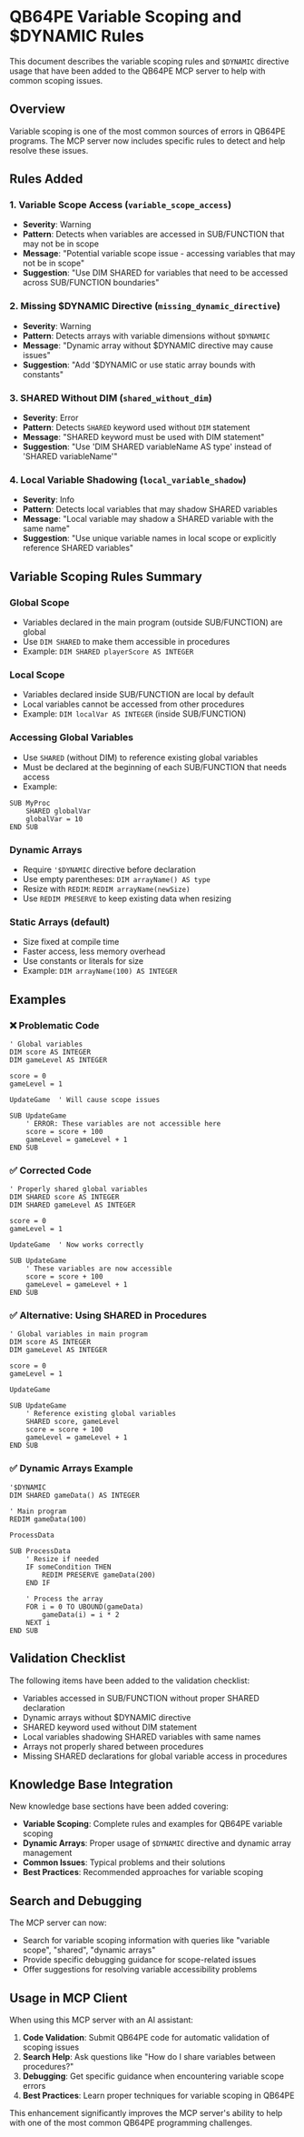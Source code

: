 # QB64PE Variable Scoping and $DYNAMIC Rules

This document describes the variable scoping rules and `$DYNAMIC` directive usage that have been added to the QB64PE MCP server to help with common scoping issues.

## Overview

Variable scoping is one of the most common sources of errors in QB64PE programs. The MCP server now includes specific rules to detect and help resolve these issues.

## Rules Added

### 1. Variable Scope Access (`variable_scope_access`)
- **Severity**: Warning
- **Pattern**: Detects when variables are accessed in SUB/FUNCTION that may not be in scope
- **Message**: "Potential variable scope issue - accessing variables that may not be in scope"
- **Suggestion**: "Use DIM SHARED for variables that need to be accessed across SUB/FUNCTION boundaries"

### 2. Missing $DYNAMIC Directive (`missing_dynamic_directive`)
- **Severity**: Warning  
- **Pattern**: Detects arrays with variable dimensions without `$DYNAMIC`
- **Message**: "Dynamic array without $DYNAMIC directive may cause issues"
- **Suggestion**: "Add '$DYNAMIC or use static array bounds with constants"

### 3. SHARED Without DIM (`shared_without_dim`)
- **Severity**: Error
- **Pattern**: Detects `SHARED` keyword used without `DIM` statement
- **Message**: "SHARED keyword must be used with DIM statement"
- **Suggestion**: "Use 'DIM SHARED variableName AS type' instead of 'SHARED variableName'"

### 4. Local Variable Shadowing (`local_variable_shadow`)
- **Severity**: Info
- **Pattern**: Detects local variables that may shadow SHARED variables
- **Message**: "Local variable may shadow a SHARED variable with the same name"
- **Suggestion**: "Use unique variable names in local scope or explicitly reference SHARED variables"

## Variable Scoping Rules Summary

### Global Scope
- Variables declared in the main program (outside SUB/FUNCTION) are global
- Use `DIM SHARED` to make them accessible in procedures
- Example: `DIM SHARED playerScore AS INTEGER`

### Local Scope
- Variables declared inside SUB/FUNCTION are local by default
- Local variables cannot be accessed from other procedures
- Example: `DIM localVar AS INTEGER` (inside SUB/FUNCTION)

### Accessing Global Variables
- Use `SHARED` (without DIM) to reference existing global variables
- Must be declared at the beginning of each SUB/FUNCTION that needs access
- Example:
```basic
SUB MyProc
    SHARED globalVar
    globalVar = 10
END SUB
```

### Dynamic Arrays
- Require `'$DYNAMIC` directive before declaration
- Use empty parentheses: `DIM arrayName() AS type`
- Resize with `REDIM`: `REDIM arrayName(newSize)`
- Use `REDIM PRESERVE` to keep existing data when resizing

### Static Arrays (default)
- Size fixed at compile time
- Faster access, less memory overhead
- Use constants or literals for size
- Example: `DIM arrayName(100) AS INTEGER`

## Examples

### ❌ Problematic Code
```basic
' Global variables
DIM score AS INTEGER
DIM gameLevel AS INTEGER

score = 0
gameLevel = 1

UpdateGame  ' Will cause scope issues

SUB UpdateGame
    ' ERROR: These variables are not accessible here
    score = score + 100
    gameLevel = gameLevel + 1
END SUB
```

### ✅ Corrected Code
```basic
' Properly shared global variables
DIM SHARED score AS INTEGER
DIM SHARED gameLevel AS INTEGER

score = 0
gameLevel = 1

UpdateGame  ' Now works correctly

SUB UpdateGame
    ' These variables are now accessible
    score = score + 100
    gameLevel = gameLevel + 1
END SUB
```

### ✅ Alternative: Using SHARED in Procedures
```basic
' Global variables in main program
DIM score AS INTEGER
DIM gameLevel AS INTEGER

score = 0
gameLevel = 1

UpdateGame

SUB UpdateGame
    ' Reference existing global variables
    SHARED score, gameLevel
    score = score + 100
    gameLevel = gameLevel + 1
END SUB
```

### ✅ Dynamic Arrays Example
```basic
'$DYNAMIC
DIM SHARED gameData() AS INTEGER

' Main program
REDIM gameData(100)

ProcessData

SUB ProcessData
    ' Resize if needed
    IF someCondition THEN
        REDIM PRESERVE gameData(200)
    END IF
    
    ' Process the array
    FOR i = 0 TO UBOUND(gameData)
        gameData(i) = i * 2
    NEXT i
END SUB
```

## Validation Checklist

The following items have been added to the validation checklist:

- Variables accessed in SUB/FUNCTION without proper SHARED declaration
- Dynamic arrays without $DYNAMIC directive
- SHARED keyword used without DIM statement
- Local variables shadowing SHARED variables with same names
- Arrays not properly shared between procedures
- Missing SHARED declarations for global variable access in procedures

## Knowledge Base Integration

New knowledge base sections have been added covering:

- **Variable Scoping**: Complete rules and examples for QB64PE variable scoping
- **Dynamic Arrays**: Proper usage of `$DYNAMIC` directive and dynamic array management
- **Common Issues**: Typical problems and their solutions
- **Best Practices**: Recommended approaches for variable scoping

## Search and Debugging

The MCP server can now:

- Search for variable scoping information with queries like "variable scope", "shared", "dynamic arrays"
- Provide specific debugging guidance for scope-related issues
- Offer suggestions for resolving variable accessibility problems

## Usage in MCP Client

When using this MCP server with an AI assistant:

1. **Code Validation**: Submit QB64PE code for automatic validation of scoping issues
2. **Search Help**: Ask questions like "How do I share variables between procedures?"
3. **Debugging**: Get specific guidance when encountering variable scope errors
4. **Best Practices**: Learn proper techniques for variable scoping in QB64PE

This enhancement significantly improves the MCP server's ability to help with one of the most common QB64PE programming challenges.
